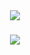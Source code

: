 

<div align="center">
    <img src="https://readme-typing-svg.herokuapp.com/?duration=font=Righteous&size=35&center=true&vCenter=true&width=500&height=70&duration=4000&random=true&color=7DE8F7FF&lines=Under+Maintenance+:3;Under+Construction" />
</div>


<h3 align="center">
    <img src="https://readme-typing-svg.herokuapp.com/?font=Righteous&size=25&center=true&vCenter=true&width=500&height=70&duration=4000&lines=Thanks+for+visiting!+;Endless+Learning">
</h3>
